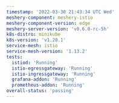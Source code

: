 ```yaml
---
timestamp: '2022-03-30 21:43:34 UTC Wed'
meshery-component: meshery-istio
meshery-component-version: edge
meshery-server-version: 'v0.6.0-rc-5h'
k8s-distro: minikube
k8s-version: 'v1.20.1'
service-mesh: istio
service-mesh-version: '1.13.2'
tests:
  istiod: 'Running'
  istio-egressgateway: 'Running'
  istio-ingressgateway: 'Running'
  grafana-addon: 'Running'
  prometheus-addon: 'Running'
overall-status: 'passing'
---
```

